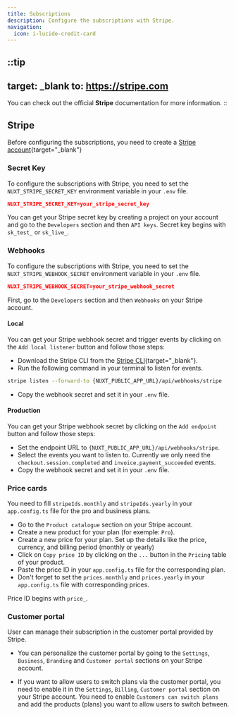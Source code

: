 ```yaml
---
title: Subscriptions
description: Configure the subscriptions with Stripe.
navigation:
  icon: i-lucide-credit-card
---
```


::tip
---
target: _blank
to: https://stripe.com
---
You can check out the official **Stripe** documentation for more information.
::

## Stripe

Before configuring the subscriptions, you need to create a [Stripe account](https://stripe.com){target="_blank"}

### Secret Key

To configure the subscriptions with Stripe, you need to set the `NUXT_STRIPE_SECRET_KEY` environment variable in your `.env` file.

```json [.env]
NUXT_STRIPE_SECRET_KEY=your_stripe_secret_key
```

You can get your Stripe secret key by creating a project on your account and go to the `Developers` section and then `API keys`.
Secret key begins with `sk_test_` or `sk_live_`.

### Webhooks

To configure the subscriptions with Stripe, you need to set the `NUXT_STRIPE_WEBHOOK_SECRET` environment variable in your `.env` file.

```json [.env]
NUXT_STRIPE_WEBHOOK_SECRET=your_stripe_webhook_secret
```

First, go to the `Developers` section and then `Webhooks` on your Stripe account.

#### Local

You can get your Stripe webhook secret and trigger events by clicking on the `Add local listener` button and follow those steps:

- Download the Stripe CLI from the [Stripe CLI](https://stripe.com/docs/stripe-cli){target="_blank"}.
- Run the following command in your terminal to listen for events.
```bash
stripe listen --forward-to {NUXT_PUBLIC_APP_URL}/api/webhooks/stripe
```
- Copy the webhook secret and set it in your `.env` file.

#### Production

You can get your Stripe webhook secret by clicking on the `Add endpoint` button and follow those steps:

- Set the endpoint URL to `{NUXT_PUBLIC_APP_URL}/api/webhooks/stripe`.
- Select the events you want to listen to. Currently we only need the `checkout.session.completed` and `invoice.payment_succeeded` events.
- Copy the webhook secret and set it in your `.env` file.

### Price cards

You need to fill `stripeIds.monthly` and `stripeIds.yearly` in your `app.config.ts` file for the pro and business plans.

- Go to the `Product catalogue` section on your Stripe account.
- Create a new product for your plan (for exemple: `Pro`).
- Create a new price for your plan. Set up the details like the price, currency, and billing period (monthly or yearly)
- Click on `Copy price ID` by clicking on the `...` button in the `Pricing` table of your product.
- Paste the price ID in your `app.config.ts` file for the corresponding plan.
- Don't forget to set the `prices.monthly` and `prices.yearly` in your `app.config.ts` file with corresponding prices.

Price ID begins with `price_`.

### Customer portal

User can manage their subscription in the customer portal provided by Stripe.

- You can personalize the customer portal by going to the `Settings`, `Business`, `Branding` and `Customer portal` sections on your Stripe account.

- If you want to allow users to switch plans via the customer portal, you need to enable it in the `Settings`, `Billing`, `Customer portal` section on your Stripe account. You need to enable `Customers can switch plans` and add the products (plans) you want to allow users to switch between.
